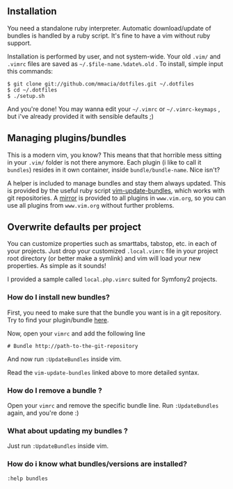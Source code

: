 Installation
------------
You need a standalone ruby interpreter. Automatic download/update of bundles is handled by a ruby script.
It's fine to have a vim without ruby support.

Installation is performed by user, and not system-wide. Your old `.vim/` and `.vimrc` files are saved
as `~/.$file-name.%date%.old` . To install, simple input this commands:

    $ git clone git://github.com/mmacia/dotfiles.git ~/.dotfiles
    $ cd ~/.dotfiles
    $ ./setup.sh

And you're done! You may wanna edit your `~/.vimrc` or `~/.vimrc-keymaps` , but i've already provided it
with sensible defaults ;)

Managing plugins/bundles
------------------------
   
This is a modern vim, you know? This means that that horrible mess sitting in your `.vim/` folder is not
there anymore. Each plugin (i like to call it `bundles`) resides in it own container, inside `bundle/bundle-name`.
Nice isn't? 

A helper is included to manage bundles and stay them always updated. This is provided by the useful ruby
script [vim-update-bundles](http://github.com/bronson/vim-update-bundles "Vim-update-bundles"), which works with git
repositories. A [mirror](http://vim-scripts.org "vim-scripts") is provided to all plugins in `www.vim.org`, 
so you can use all plugins from `www.vim.org` without further problems. 

Overwrite defaults per project
------------------------------

You can customize properties such as smarttabs, tabstop, etc. in each of your projects. Just drop your customized 
`.local.vimrc` file in your project root directory (or better make a symlink) and vim will load your new properties. 
As simple as it sounds!

I provided a sample called `local.php.vimrc` suited for Symfony2 projects.


### How do I install new bundles?

First, you need to make sure that the bundle you want is in a git repository. 
Try to find your plugin/bundle [here](http://vim-scripts.org/vim/scripts.html "vim-scripts").

Now, open your `vimrc` and add the following line

    # Bundle http://path-to-the-git-repository

And now run `:UpdateBundles` inside vim.

Read the `vim-update-bundles` linked above to more detailed syntax.

### How do I remove a bundle ?

Open your `vimrc` and remove the specific bundle line. Run `:UpdateBundles` again, and you're 
done :)

### What about updating my bundles ?

Just run `:UpdateBundles` inside vim.

### How do i know what bundles/versions are installed?

    :help bundles

